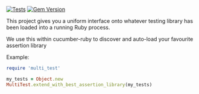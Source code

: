 [![Tests](https://github.com/cucumber/multi_test/actions/workflows/test-ruby.yml/badge.svg)](https://github.com/cucumber/multi_test/actions/workflows/test-ruby.yml)
[![Gem Version](https://badge.fury.io/rb/multi_test.svg)](https://badge.fury.io/rb/multi_test)

This project gives you a uniform interface onto whatever testing library has been
loaded into a running Ruby process.

We use this within cucumber-ruby to discover and auto-load your favourite assertion library

Example:
~~~ruby
require 'multi_test'

my_tests = Object.new
MultiTest.extend_with_best_assertion_library(my_tests)
~~~
